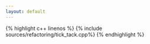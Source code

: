 ```yaml
---
layout: default
---
```

{% highlight c++ linenos %}
{% include sources/refactoring/tick_tack.cpp%}
{% endhighlight %}

